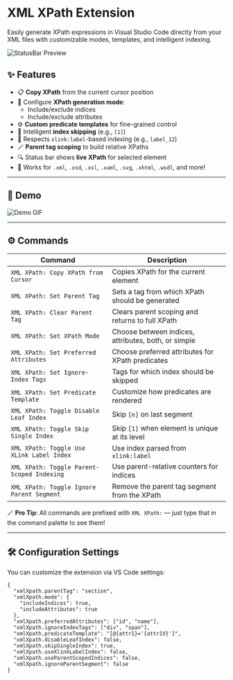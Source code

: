 # XML XPath Extension

Easily generate XPath expressions in Visual Studio Code directly from your XML files with customizable modes, templates, and intelligent indexing.

![StatusBar Preview](https://img.shields.io/badge/XPath-Copy%20from%20cursor-blue.svg)

## ✨ Features

- 📋 **Copy XPath** from the current cursor position
- 🔧 Configure **XPath generation mode**:
  - Include/exclude indices
  - Include/exclude attributes
- ⚙️ **Custom predicate templates** for fine-grained control
- 🔁 Intelligent **index skipping** (e.g., `[1]`)
- 🧠 Respects `xlink:label`-based indexing (e.g., `label_12`)
- 🪄 **Parent tag scoping** to build relative XPaths
- 🔍 Status bar shows **live XPath** for selected element
- 📁 Works for `.xml`, `.xsd`, `.xsl`, `.xaml`, `.svg`, `.xhtml`, `.wsdl`, and more!

---

## 📸 Demo

![Demo GIF](https://user-images.githubusercontent.com/your-demo-gif.gif)

---

## ⚙️ Commands

| Command | Description |
|--------|-------------|
| `XML XPath: Copy XPath from Cursor` | Copies XPath for the current element |
| `XML XPath: Set Parent Tag` | Sets a tag from which XPath should be generated |
| `XML XPath: Clear Parent Tag` | Clears parent scoping and returns to full XPath |
| `XML XPath: Set XPath Mode` | Choose between indices, attributes, both, or simple |
| `XML XPath: Set Preferred Attributes` | Choose preferred attributes for XPath predicates |
| `XML XPath: Set Ignore-Index Tags` | Tags for which index should be skipped |
| `XML XPath: Set Predicate Template` | Customize how predicates are rendered |
| `XML XPath: Toggle Disable Leaf Index` | Skip `[n]` on last segment |
| `XML XPath: Toggle Skip Single Index` | Skip `[1]` when element is unique at its level |
| `XML XPath: Toggle Use XLink Label Index` | Use index parsed from `xlink:label` |
| `XML XPath: Toggle Parent-Scoped Indexing` | Use parent-relative counters for indices |
| `XML XPath: Toggle Ignore Parent Segment` | Remove the parent tag segment from the XPath |

🪄 **Pro Tip**: All commands are prefixed with `XML XPath:` — just type that in the command palette to see them!

---

## 🛠️ Configuration Settings

You can customize the extension via VS Code settings:

```jsonc
{
  "xmlXpath.parentTag": "section",
  "xmlXpath.mode": {
    "includeIndices": true,
    "includeAttributes": true
  },
  "xmlXpath.preferredAttributes": ["id", "name"],
  "xmlXpath.ignoreIndexTags": ["div", "span"],
  "xmlXpath.predicateTemplate": "[@{attr1}='{attr1V}']",
  "xmlXpath.disableLeafIndex": false,
  "xmlXpath.skipSingleIndex": true,
  "xmlXpath.useXlinkLabelIndex": false,
  "xmlXpath.useParentScopedIndices": false,
  "xmlXpath.ignoreParentSegment": false
}
